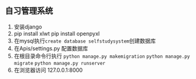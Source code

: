 ## 自习管理系统

1. 安装django
2. pip install xlwt
   pip install openpyxl
3. 在mysql执行`create database selfstudysystem`创建数据库
4. 在Apis/settings.py 配置数据库
5. 在根目录命令行执行
    `python manage.py makemigration`
    `python manage.py migrate`
    `python manage.py runserver`
6. 在浏览器访问 127.0.0.1:8000
    